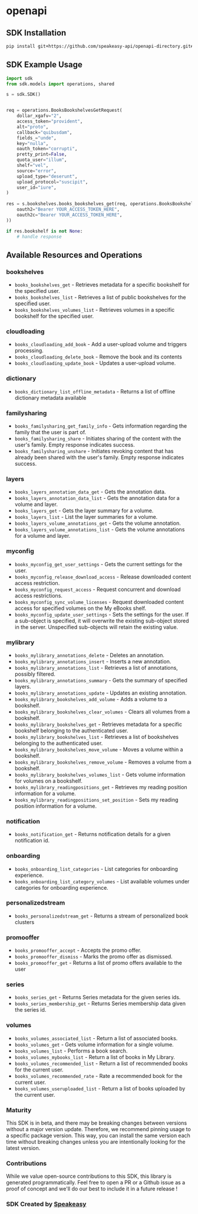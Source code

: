 # openapi

<!-- Start SDK Installation -->
## SDK Installation

```bash
pip install git+https://github.com/speakeasy-api/openapi-directory.git#subdirectory=SDKs/googleapis.com/books/v1/python
```
<!-- End SDK Installation -->

## SDK Example Usage
<!-- Start SDK Example Usage -->
```python
import sdk
from sdk.models import operations, shared

s = sdk.SDK()


req = operations.BooksBookshelvesGetRequest(
    dollar_xgafv="2",
    access_token="provident",
    alt="proto",
    callback="quibusdam",
    fields_="unde",
    key="nulla",
    oauth_token="corrupti",
    pretty_print=False,
    quota_user="illum",
    shelf="vel",
    source="error",
    upload_type="deserunt",
    upload_protocol="suscipit",
    user_id="iure",
)
    
res = s.bookshelves.books_bookshelves_get(req, operations.BooksBookshelvesGetSecurity(
    oauth2="Bearer YOUR_ACCESS_TOKEN_HERE",
    oauth2c="Bearer YOUR_ACCESS_TOKEN_HERE",
))

if res.bookshelf is not None:
    # handle response
```
<!-- End SDK Example Usage -->

<!-- Start SDK Available Operations -->
## Available Resources and Operations


### bookshelves

* `books_bookshelves_get` - Retrieves metadata for a specific bookshelf for the specified user.
* `books_bookshelves_list` - Retrieves a list of public bookshelves for the specified user.
* `books_bookshelves_volumes_list` - Retrieves volumes in a specific bookshelf for the specified user.

### cloudloading

* `books_cloudloading_add_book` - Add a user-upload volume and triggers processing.
* `books_cloudloading_delete_book` - Remove the book and its contents
* `books_cloudloading_update_book` - Updates a user-upload volume.

### dictionary

* `books_dictionary_list_offline_metadata` - Returns a list of offline dictionary metadata available

### familysharing

* `books_familysharing_get_family_info` - Gets information regarding the family that the user is part of.
* `books_familysharing_share` - Initiates sharing of the content with the user's family. Empty response indicates success.
* `books_familysharing_unshare` - Initiates revoking content that has already been shared with the user's family. Empty response indicates success.

### layers

* `books_layers_annotation_data_get` - Gets the annotation data.
* `books_layers_annotation_data_list` - Gets the annotation data for a volume and layer.
* `books_layers_get` - Gets the layer summary for a volume.
* `books_layers_list` - List the layer summaries for a volume.
* `books_layers_volume_annotations_get` - Gets the volume annotation.
* `books_layers_volume_annotations_list` - Gets the volume annotations for a volume and layer.

### myconfig

* `books_myconfig_get_user_settings` - Gets the current settings for the user.
* `books_myconfig_release_download_access` - Release downloaded content access restriction.
* `books_myconfig_request_access` - Request concurrent and download access restrictions.
* `books_myconfig_sync_volume_licenses` - Request downloaded content access for specified volumes on the My eBooks shelf.
* `books_myconfig_update_user_settings` - Sets the settings for the user. If a sub-object is specified, it will overwrite the existing sub-object stored in the server. Unspecified sub-objects will retain the existing value.

### mylibrary

* `books_mylibrary_annotations_delete` - Deletes an annotation.
* `books_mylibrary_annotations_insert` - Inserts a new annotation.
* `books_mylibrary_annotations_list` - Retrieves a list of annotations, possibly filtered.
* `books_mylibrary_annotations_summary` - Gets the summary of specified layers.
* `books_mylibrary_annotations_update` - Updates an existing annotation.
* `books_mylibrary_bookshelves_add_volume` - Adds a volume to a bookshelf.
* `books_mylibrary_bookshelves_clear_volumes` - Clears all volumes from a bookshelf.
* `books_mylibrary_bookshelves_get` - Retrieves metadata for a specific bookshelf belonging to the authenticated user.
* `books_mylibrary_bookshelves_list` - Retrieves a list of bookshelves belonging to the authenticated user.
* `books_mylibrary_bookshelves_move_volume` - Moves a volume within a bookshelf.
* `books_mylibrary_bookshelves_remove_volume` - Removes a volume from a bookshelf.
* `books_mylibrary_bookshelves_volumes_list` - Gets volume information for volumes on a bookshelf.
* `books_mylibrary_readingpositions_get` - Retrieves my reading position information for a volume.
* `books_mylibrary_readingpositions_set_position` - Sets my reading position information for a volume.

### notification

* `books_notification_get` - Returns notification details for a given notification id.

### onboarding

* `books_onboarding_list_categories` - List categories for onboarding experience.
* `books_onboarding_list_category_volumes` - List available volumes under categories for onboarding experience.

### personalizedstream

* `books_personalizedstream_get` - Returns a stream of personalized book clusters

### promooffer

* `books_promooffer_accept` - Accepts the promo offer.
* `books_promooffer_dismiss` - Marks the promo offer as dismissed.
* `books_promooffer_get` - Returns a list of promo offers available to the user

### series

* `books_series_get` - Returns Series metadata for the given series ids.
* `books_series_membership_get` - Returns Series membership data given the series id.

### volumes

* `books_volumes_associated_list` - Return a list of associated books.
* `books_volumes_get` - Gets volume information for a single volume.
* `books_volumes_list` - Performs a book search.
* `books_volumes_mybooks_list` - Return a list of books in My Library.
* `books_volumes_recommended_list` - Return a list of recommended books for the current user.
* `books_volumes_recommended_rate` - Rate a recommended book for the current user.
* `books_volumes_useruploaded_list` - Return a list of books uploaded by the current user.
<!-- End SDK Available Operations -->

### Maturity

This SDK is in beta, and there may be breaking changes between versions without a major version update. Therefore, we recommend pinning usage
to a specific package version. This way, you can install the same version each time without breaking changes unless you are intentionally
looking for the latest version.

### Contributions

While we value open-source contributions to this SDK, this library is generated programmatically.
Feel free to open a PR or a Github issue as a proof of concept and we'll do our best to include it in a future release !

### SDK Created by [Speakeasy](https://docs.speakeasyapi.dev/docs/using-speakeasy/client-sdks)

